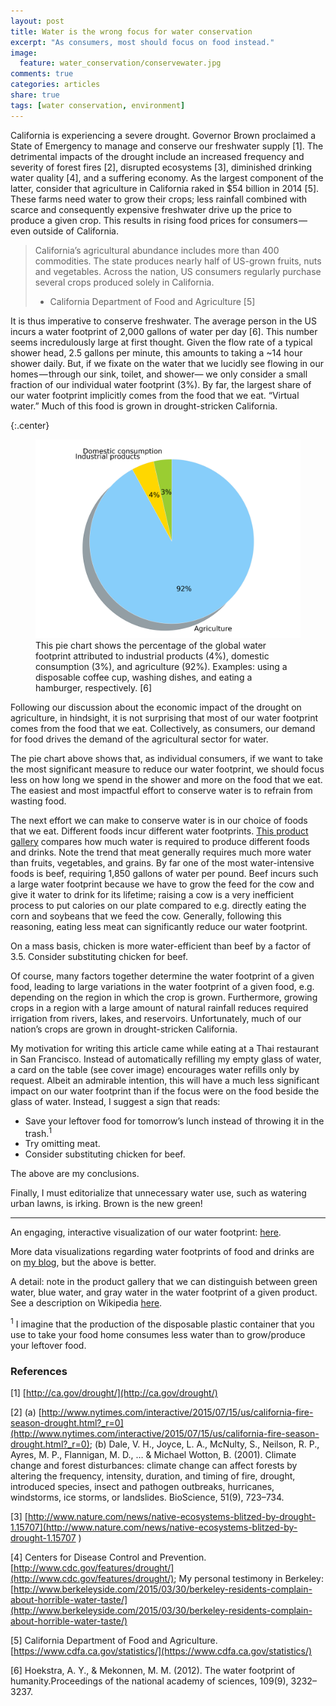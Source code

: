 ```yaml
---
layout: post
title: Water is the wrong focus for water conservation
excerpt: "As consumers, most should focus on food instead."
image:
  feature: water_conservation/conservewater.jpg
comments: true
categories: articles
share: true
tags: [water conservation, environment]
---
```

California is experiencing a severe drought. Governor Brown proclaimed a State of Emergency to manage and conserve our freshwater supply [1]. The detrimental impacts of the drought include an increased frequency and severity of forest fires [2], disrupted ecosystems [3], diminished drinking water quality [4], and a suffering economy. As the largest component of the latter, consider that agriculture in California raked in $54 billion in 2014 [5]. These farms need water to grow their crops; less rainfall combined with scarce and consequently expensive freshwater drive up the price to produce a given crop. This results in rising food prices for consumers — even outside of California.

<blockquote> California’s agricultural abundance includes more than 400 commodities. The state produces nearly half of US-grown fruits, nuts and vegetables. Across the nation, US consumers regularly purchase several crops produced solely in California.
<br>

- California Department of Food and Agriculture [5]</blockquote>

It is thus imperative to conserve freshwater. The average person in the US incurs a water footprint of 2,000 gallons of water per day [6]. This number seems incredulously large at first thought. Given the flow rate of a typical shower head, 2.5 gallons per minute, this amounts to taking a ~14 hour shower daily.
But, if we fixate on the water that we lucidly see flowing in our homes — through our sink, toilet, and shower— we only consider a small fraction of our individual water footprint (3%). By far, the largest share of our water footprint implicitly comes from the food that we eat. “Virtual water.” Much of this food is grown in drought-stricken California.

{:.center}
<figure>
	<img src="/images/water_conservation/wateruse.png" alt="image">
     <figcaption>This pie chart shows the percentage of the global water footprint attributed to industrial products (4%), domestic consumption (3%), and agriculture (92%). Examples: using a disposable coffee cup, washing dishes, and eating a hamburger, respectively. [6]</figcaption>
</figure>

Following our discussion about the economic impact of the drought on agriculture, in hindsight, it is not surprising that most of our water footprint comes from the food that we eat. Collectively, as consumers, our demand for food drives the demand of the agricultural sector for water.

The pie chart above shows that, as individual consumers, if we want to take the most significant measure to reduce our water footprint, we should focus less on how long we spend in the shower and more on the food that we eat. The easiest and most impactful effort to conserve water is to refrain from wasting food.

The next effort we can make to conserve water is in our choice of foods that we eat. Different foods incur different water footprints. [This product gallery](http://waterfootprint.org/en/resources/interactive-tools/product-gallery/) compares how much water is required to produce different foods and drinks. Note the trend that meat generally requires much more water than fruits, vegetables, and grains. By far one of the most water-intensive foods is beef, requiring 1,850 gallons of water per pound. Beef incurs such a large water footprint because we have to grow the feed for the cow and give it water to drink for its lifetime; raising a cow is a very inefficient process to put calories on our plate compared to e.g. directly eating the corn and soybeans that we feed the cow. Generally, following this reasoning, eating less meat can significantly reduce our water footprint.

On a mass basis, chicken is more water-efficient than beef by a factor of 3.5. Consider substituting chicken for beef.

Of course, many factors together determine the water footprint of a given food, leading to large variations in the water footprint of a given food, e.g. depending on the region in which the crop is grown. Furthermore, growing crops in a region with a large amount of natural rainfall reduces required irrigation from rivers, lakes, and reservoirs. Unfortunately, much of our nation’s crops are grown in drought-stricken California.

My motivation for writing this article came while eating at a Thai restaurant in San Francisco. Instead of automatically refilling my empty glass of water, a card on the table (see cover image) encourages water refills only by request. Albeit an admirable intention, this will have a much less significant impact on our water footprint than if the focus were on the food beside the glass of water. Instead, I suggest a sign that reads:

* Save your leftover food for tomorrow’s lunch instead of throwing it in the trash.<sup>1</sup>
* Try omitting meat.
* Consider substituting chicken for beef.

The above are my conclusions.

Finally, I must editorialize that unnecessary water use, such as watering urban lawns, is irking. Brown is the new green!

<hr />

An engaging, interactive visualization of our water footprint: [here](http://www.angelamorelli.com/water/).

More data visualizations regarding water footprints of food and drinks are on [my blog](http://corysimon.github.io/articles/water/), but the above is better.

A detail: note in the product gallery that we can distinguish between green water, blue water, and gray water in the water footprint of a given product. See a description on Wikipedia [here](https://en.wikipedia.org/wiki/Water_use#Water_Footprint_Network_.28WFN.29).

<sup>1</sup> I imagine that the production of the disposable plastic container that you use to take your food home consumes less water than to grow/produce your leftover food.

### References
[1] [http://ca.gov/drought/](http://ca.gov/drought/)

[2] (a) [http://www.nytimes.com/interactive/2015/07/15/us/california-fire-season-drought.html?_r=0](http://www.nytimes.com/interactive/2015/07/15/us/california-fire-season-drought.html?_r=0); (b) Dale, V. H., Joyce, L. A., McNulty, S., Neilson, R. P., Ayres, M. P., Flannigan, M. D., … & Michael Wotton, B. (2001). Climate change and forest disturbances: climate change can affect forests by altering the frequency, intensity, duration, and timing of fire, drought, introduced species, insect and pathogen outbreaks, hurricanes, windstorms, ice storms, or landslides. BioScience, 51(9), 723–734.

[3] [http://www.nature.com/news/native-ecosystems-blitzed-by-drought-1.15707](http://www.nature.com/news/native-ecosystems-blitzed-by-drought-1.15707
)

[4] Centers for Disease Control and Prevention. [http://www.cdc.gov/features/drought/](http://www.cdc.gov/features/drought/); My personal testimony in Berkeley: [http://www.berkeleyside.com/2015/03/30/berkeley-residents-complain-about-horrible-water-taste/](http://www.berkeleyside.com/2015/03/30/berkeley-residents-complain-about-horrible-water-taste/)

[5] California Department of Food and Agriculture. [https://www.cdfa.ca.gov/statistics/](https://www.cdfa.ca.gov/statistics/)

[6] Hoekstra, A. Y., & Mekonnen, M. M. (2012). The water footprint of humanity.Proceedings of the national academy of sciences, 109(9), 3232–3237.
